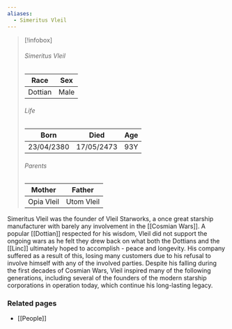 ```yaml
---
aliases:
  - Simeritus Vleil
---
```


> [!infobox]
> ###### Simeritus Vleil
> | Race | Sex |
> | ----- | -----|
> | Dottian | Male |
> ###### Life
> | Born | Died | Age |
> | ----- | ----- | ----- |
> | 23/04/2380 | 17/05/2473 | 93Y |
> ###### Parents
> | Mother | Father |
> | ----- | ----- |
> | Opia Vleil | Utom Vleil |

Simeritus Vleil was the founder of Vleil Starworks, a once great starship manufacturer with barely any involvement in the [[Cosmian Wars]]. A popular [[Dottian]] respected for his wisdom, Vleil did not support the ongoing wars as he felt they drew back on what both the Dottians and the [[Linc]] ultimately hoped to accomplish - peace and longevity. His company suffered as a result of this, losing many customers due to his refusal to involve himself with any of the involved parties. Despite his falling during the first decades of Cosmian Wars, Vleil inspired many of the following generations, including several of the founders of the modern starship corporations in operation today, which continue his long-lasting legacy.


### Related pages

- [[People]]